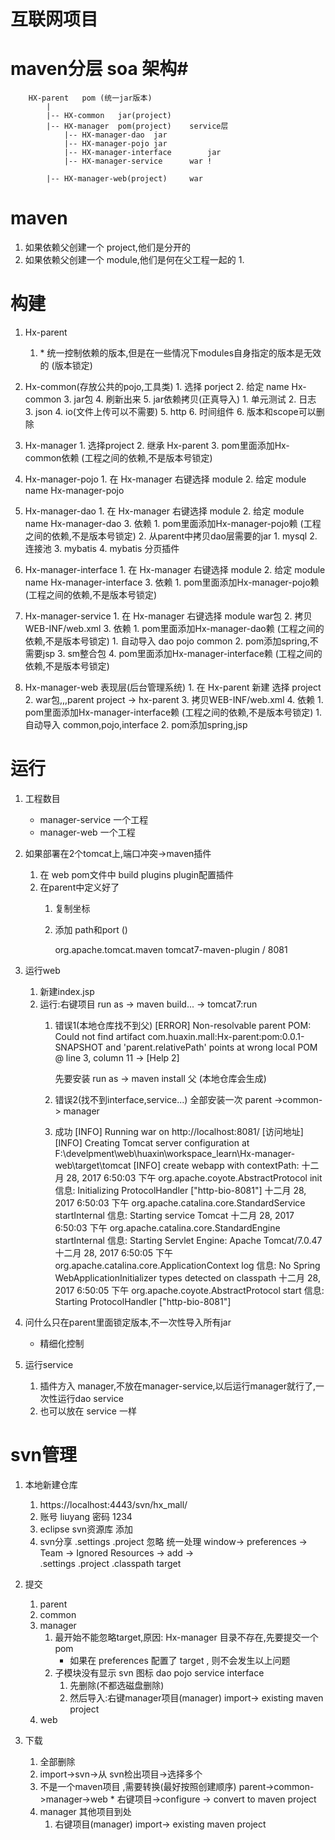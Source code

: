 # 互联网项目 #



# maven分层  soa 架构#
		HX-parent	pom (统一jar版本)
			|
			|-- HX-common	jar(project)
			|-- HX-manager	pom(project)	service层
				|-- HX-manager-dao	jar
				|-- HX-manager-pojo	jar
				|-- HX-manager-interface		jar
				|-- HX-manager-service		war !

			|-- HX-manager-web(project)		war


# maven #
1. 如果依赖父创建一个 project,他们是分开的
2. 如果依赖父创建一个 module,他们是何在父工程一起的
		1. 


# 构建 #
1. Hx-parent
	1. <dependencyManagement>
		* 统一控制依赖的版本,但是在一些情况下modules自身指定的版本是无效的 (版本锁定)
2. Hx-common(存放公共的pojo,工具类)
		1. 选择 porject
		2. 给定 name	Hx-common
		3. jar包
		4. 刷新出来
		5. jar依赖拷贝(正真导入)
			1. 单元测试
			2. 日志
			3. json
			4. io(文件上传可以不需要)
			5. http
			6. 时间组件
		6. 版本和scope可以删除

3. Hx-manager
		1. 选择project
		2. 继承 Hx-parent
		3. pom里面添加Hx-common依赖 (工程之间的依赖,不是版本号锁定)
4. Hx-manager-pojo
		1. 在 Hx-manager 右键选择 module
		2. 给定 module name	Hx-manager-pojo
5. Hx-manager-dao
		1. 在 Hx-manager 右键选择 module
		2. 给定 module name	Hx-manager-dao
		3. 依赖
			1. pom里面添加Hx-manager-pojo赖 (工程之间的依赖,不是版本号锁定)
			2. 从parent中拷贝dao层需要的jar
				1. mysql
				2. 连接池
				3. mybatis
				4. mybatis 分页插件
6. Hx-manager-interface
		1. 在 Hx-manager 右键选择 module
		2. 给定 module name	Hx-manager-interface
		3. 依赖
			1. pom里面添加Hx-manager-pojo赖 (工程之间的依赖,不是版本号锁定)
7. Hx-manager-service
		1. 在 Hx-manager 右键选择 module  war包
		2. 拷贝WEB-INF/web.xml
		3. 依赖
			1. pom里面添加Hx-manager-dao赖 (工程之间的依赖,不是版本号锁定)
				1. 自动导入 dao pojo common
			2. pom添加spring,不需要jsp
			3. sm整合包
			4. pom里面添加Hx-manager-interface赖 (工程之间的依赖,不是版本号锁定)

8. Hx-manager-web  表现层(后台管理系统)
		1. 在 Hx-parent 新建 选择 project
		2. war包,,,parent project  -> hx-parent
		3. 拷贝WEB-INF/web.xml
		4. 依赖
			1. pom里面添加Hx-manager-interface赖 (工程之间的依赖,不是版本号锁定)
				1. 自动导入 common,pojo,interface
			2. pom添加spring,jsp



# 运行 #
1. 工程数目
	 * manager-service 一个工程
	 * manager-web		一个工程
2. 如果部署在2个tomcat上,端口冲突->maven插件
	1. 在 web pom文件中  build plugins plugin配置插件
	2. 在parent中定义好了	
		1. 复制坐标
		2. 添加 path和port  ()

			 <build>	
	 			<plugins>
					<plugin>
						<groupId>org.apache.tomcat.maven</groupId>
						<artifactId>tomcat7-maven-plugin</artifactId>
						<configuration>
							<path>/</path>
							<port>8081</port>
						</configuration>
					</plugin> 	
			 	</plugins>
			 </build>

3. 运行web
	1. 新建index.jsp
	2. 运行:右键项目 run as -> maven build... -> tomcat7:run
		1. 错误1(本地仓库找不到父)
			[ERROR]     Non-resolvable parent POM: 
				Could not find artifact 
				com.huaxin.mall:Hx-parent:pom:0.0.1-SNAPSHOT 
				and 'parent.relativePath' points at wrong local POM @ line 3, column 11 -> [Help 2]

			先要安装  run as -> maven install 父 (本地仓库会生成)
		2. 错误2(找不到interface,service...)
			全部安装一次   parent ->common-> manager 
		3. 成功
			[INFO] Running war on http://localhost:8081/   	[访问地址]
			[INFO] Creating Tomcat server configuration at F:\develpment\web\huaxin\workspace_learn\Hx-manager-web\target\tomcat
			[INFO] create webapp with contextPath: 
			十二月 28, 2017 6:50:03 下午 org.apache.coyote.AbstractProtocol init
			信息: Initializing ProtocolHandler ["http-bio-8081"]
			十二月 28, 2017 6:50:03 下午 org.apache.catalina.core.StandardService startInternal
			信息: Starting service Tomcat
			十二月 28, 2017 6:50:03 下午 org.apache.catalina.core.StandardEngine startInternal
			信息: Starting Servlet Engine: Apache Tomcat/7.0.47
			十二月 28, 2017 6:50:05 下午 org.apache.catalina.core.ApplicationContext log
			信息: No Spring WebApplicationInitializer types detected on classpath
			十二月 28, 2017 6:50:05 下午 org.apache.coyote.AbstractProtocol start
			信息: Starting ProtocolHandler ["http-bio-8081"]

4. 问什么只在parent里面锁定版本,不一次性导入所有jar
	* 精细化控制


5. 运行service
	1. 插件方入 manager,不放在manager-service,以后运行manager就行了,一次性运行dao service
	2. 也可以放在 service  一样


# svn管理 #
1. 本地新建仓库
	1. https://localhost:4443/svn/hx_mall/
	2. 账号 liuyang 密码 1234
	3. eclipse svn资源库 添加
	4. svn分享
 		.settings  .project 忽略
		统一处理  window-> preferences -> Team -> Ignored Resources -> add ->  
				.settings
				.project
				.classpath
				target

2. 提交
	1. parent
	2. common
	3. manager
		1. 最开始不能忽略target,原因: Hx-manager 目录不存在,先要提交一个 pom
			* 如果在 preferences 配置了  target , 则不会发生以上问题
		2. 子模块没有显示 svn 图标  dao pojo service interface 
			1. 先删除(不都选磁盘删除) 
			2. 然后导入:右键manager项目(manager) import-> existing maven project
	4. web
		
3. 下载
	1. 全部删除
	2. import->svn->从 svn检出项目->选择多个
	3. 不是一个maven项目 ,需要转换(最好按照创建顺序)  parent->common->manager->web
			* 右键项目->configure -> convert to maven project
	4. manager 其他项目到处
		1. 右键项目(manager) import-> existing maven project
